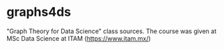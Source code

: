 # graphs4ds

"Graph Theory for Data Science" class sources. The course was given at MSc Data Science at ITAM (https://www.itam.mx/)
